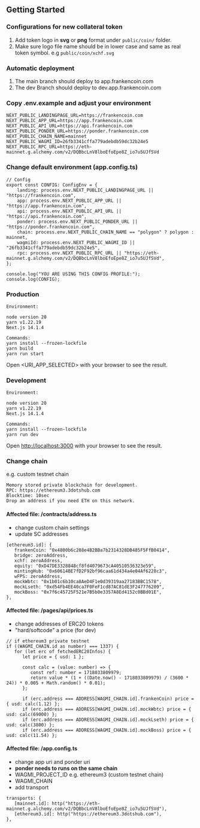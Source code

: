 ## Getting Started

### Configurations for new collateral token

1. Add token logo in **svg** or **png** format under `public/coin/` folder.
2. Make sure logo file name should be in lower case and same as real token symbol.
   e.g `public/coin/xchf.svg`

### Automatic deployment

1. The main branch should deploy to app.frankencoin.com
2. The dev Branch should deploy to dev.app.frankencoin.com

### Copy .env.example and adjust your environment

```
NEXT_PUBLIC_LANDINGPAGE_URL=https://frankencoin.com
NEXT_PUBLIC_APP_URL=https://app.frankencoin.com
NEXT_PUBLIC_API_URL=https://api.frankencoin.com
NEXT_PUBLIC_PONDER_URL=https://ponder.frankencoin.com
NEXT_PUBLIC_CHAIN_NAME=mainnet
NEXT_PUBLIC_WAGMI_ID=26fb3341cffa779adebdb59dc32b24e5
NEXT_PUBLIC_RPC_URL=https://eth-mainnet.g.alchemy.com/v2/DQBbcLnV8lboEfoEpe8Z_io7u5UJfSVd
```

### Change default environment (app.config.ts)

```
// Config
export const CONFIG: ConfigEnv = {
	landing: process.env.NEXT_PUBLIC_LANDINGPAGE_URL || "https://frankencoin.com",
	app: process.env.NEXT_PUBLIC_APP_URL || "https://app.frankencoin.com",
	api: process.env.NEXT_PUBLIC_API_URL || "https://api.frankencoin.com",
	ponder: process.env.NEXT_PUBLIC_PONDER_URL || "https://ponder.frankencoin.com",
	chain: process.env.NEXT_PUBLIC_CHAIN_NAME == "polygon" ? polygon : mainnet,
	wagmiId: process.env.NEXT_PUBLIC_WAGMI_ID || "26fb3341cffa779adebdb59dc32b24e5",
	rpc: process.env.NEXT_PUBLIC_RPC_URL || "https://eth-mainnet.g.alchemy.com/v2/DQBbcLnV8lboEfoEpe8Z_io7u5UJfSVd",
};

console.log("YOU ARE USING THIS CONFIG PROFILE:");
console.log(CONFIG);
```

### Production

```
Environment:

node version 20
yarn v1.22.19
Next.js 14.1.4

Commands:
yarn install --frozen-lockfile
yarn build
yarn run start
```

Open <URI_APP_SELECTED> with your browser to see the result.

### Development

```
Environment:

node version 20
yarn v1.22.19
Next.js 14.1.4

Commands:
yarn install --frozen-lockfile
yarn run dev
```

Open [http://localhost:3000](http://localhost:3000) with your browser to see the result.

### Change chain

e.g. custom testnet chain

```
Memory stored private blockchain for development.
RPC: https://ethereum3.3dotshub.com
Blocktime: 10sec
Drop an address if you need ETH on this network.
```

#### Affected file: /contracts/address.ts

-   change custom chain settings
-   update SC addresses

```
[ethereum3.id]: {
   frankenCoin: "0x4800b6c288e4B2BBa7b2314328DB485F5FfB0414",
   bridge: zeroAddress,
   xchf: zeroAddress,
   equity: "0xD47DE3328848cf8fd4079673cA40510536323e59",
   mintingHub: "0x60614BE7fD2F92bf96caa61d434a4e04Af6228c3",
   wFPS: zeroAddress,
   mockWbtc: "0x1b01c6b10ca8AeD4F1e0d39319aa27183BBC1578",
   mockLseth: "0xd54Fb4EE40ca7F0FeF1cd87AC81dE3F247776209",
   mockBoss: "0x7f6c45725F521e7B5b0e3357A8Ed4152c0BBd01E",
},
```

#### Affected file: /pages/api/prices.ts

-   change addresses of ERC20 tokens
-   "hard/softcode" a price (for dev)

```
// if ethereum3 private testnet
if ((WAGMI_CHAIN.id as number) === 1337) {
   for (let erc of fetchedERC20Infos) {
      let price = { usd: 1 };

      const calc = (value: number) => {
         const ref: number = 1718033809979;
         return value * (1 + ((Date.now() - 1718033809979) / (3600 * 24)) * 0.005 + Math.random() * 0.01);
      };

      if (erc.address === ADDRESS[WAGMI_CHAIN.id].frankenCoin) price = { usd: calc(1.12) };
      if (erc.address === ADDRESS[WAGMI_CHAIN.id].mockWbtc) price = { usd: calc(69000) };
      if (erc.address === ADDRESS[WAGMI_CHAIN.id].mockLseth) price = { usd: calc(3800) };
      if (erc.address === ADDRESS[WAGMI_CHAIN.id].mockBoss) price = { usd: calc(11.54) };
```

#### Affected file: /app.config.ts

-   change app uri and ponder uri
-   **ponder needs to runs on the same chain**
-   WAGMI_PROJECT_ID e.g. ethereum3 (custom testnet chain)
-   WAGMI_CHAIN
-   add transport

```
transports: {
   [mainnet.id]: http("https://eth-mainnet.g.alchemy.com/v2/DQBbcLnV8lboEfoEpe8Z_io7u5UJfSVd"),
   [ethereum3.id]: http("https://ethereum3.3dotshub.com"),
},
```
